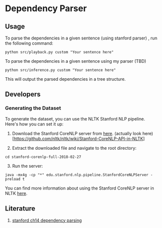 # Dependency Parser 

## Usage

To parse the dependencies in a given sentence (using stanford parser) , run the following command:

```
python src/playback.py custom "Your sentence here"
```

To parse the dependencies in a given sentence using my parser (TBD)

```
python src/inference.py custom "Your sentence here"
```

This will output the parsed dependencies in a tree structure.

## Developers

### Generating the Dataset

To generate the dataset, you can use the NLTK Stanford NLP pipeline. Here's how you can set it up:

1. Download the Stanford CoreNLP server from [here](https://stanfordnlp.github.io/CoreNLP/download.html).
(actually look here)[https://github.com/nltk/nltk/wiki/Stanford-CoreNLP-API-in-NLTK]

2. Extract the downloaded file and navigate to the root directory:
```
cd stanford-corenlp-full-2018-02-27
```

3. Run the server:

```
java -mx4g -cp "*" edu.stanford.nlp.pipeline.StanfordCoreNLPServer -preload t
```

You can find more information about using the Stanford CoreNLP server in NLTK [here](https://github.com/nltk/nltk/wiki/Stanford-CoreNLP-API-in-NLTK).


## Literature

1. [stanford ch14 dependency parsing](https://web.stanford.edu/~jurafsky/slp3/14.pdf)


